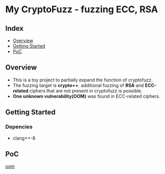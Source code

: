 # My CryptoFuzz - fuzzing ECC, RSA
## Index
  - [Overview](#overview) 
  - [Getting Started](#getting-started)
  - [PoC](#PoC)
## Overview
- This is a toy project to partially expand the function of cryptofuzz.
- The fuzzing target is **crypto++**. additional fuzzing of **RSA** and **ECC-related** ciphers that are not present in cryptofuzz is possible.
- **One unknown vulnerability(OOM)** was found in ECC-related ciphers.

## Getting Started
### Depencies
- clang++-8

## PoC

[oom](https://github.com/topcue/my-cryptofuzz/blob/master/ecc/log/oom-09a67d07733134dcc0f62c3048353a477f451580)
